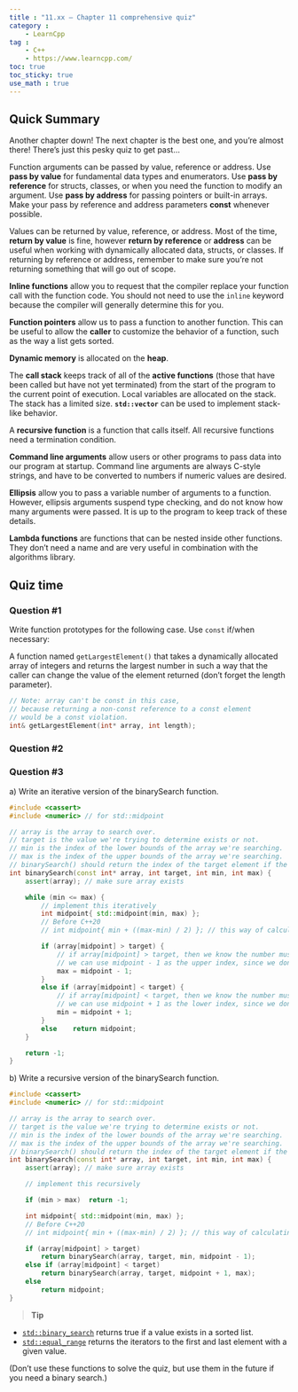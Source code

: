 ```yaml
---
title : "11.xx — Chapter 11 comprehensive quiz"
category :
    - LearnCpp
tag : 
    - C++
    - https://www.learncpp.com/
toc: true  
toc_sticky: true 
use_math : true
---
```



## Quick Summary

Another chapter down! The next chapter is the best one, and you’re almost there! There’s just this pesky quiz to get past…

Function arguments can be passed by value, reference or address. Use **pass by value** for fundamental data types and enumerators. Use **pass by reference** for structs, classes, or when you need the function to modify an argument. Use **pass by address** for passing pointers or built-in arrays. Make your pass by reference and address parameters **const** whenever possible.

Values can be returned by value, reference, or address. Most of the time, **return by value** is fine, however **return by reference** or **address** can be useful when working with dynamically allocated data, structs, or classes. If returning by reference or address, remember to make sure you’re not returning something that will go out of scope.

**Inline functions** allow you to request that the compiler replace your function call with the function code. You should not need to use the `inline` keyword because the compiler will generally determine this for you.

**Function pointers** allow us to pass a function to another function. This can be useful to allow the **caller** to customize the behavior of a function, such as the way a list gets sorted.

**Dynamic memory** is allocated on the **heap**.

The **call stack** keeps track of all of the **active functions** (those that have been called but have not yet terminated) from the start of the program to the current point of execution. Local variables are allocated on the stack. The stack has a limited size. **`std::vector`** can be used to implement stack-like behavior.

A **recursive function** is a function that calls itself. All recursive functions need a termination condition.

**Command line arguments** allow users or other programs to pass data into our program at startup. Command line arguments are always C-style strings, and have to be converted to numbers if numeric values are desired.

**Ellipsis** allow you to pass a variable number of arguments to a function. However, ellipsis arguments suspend type checking, and do not know how many arguments were passed. It is up to the program to keep track of these details.

**Lambda functions** are functions that can be nested inside other functions. They don’t need a name and are very useful in combination with the algorithms library.


## Quiz time


### Question #1

Write function prototypes for the following case. Use `const` if/when necessary:

A function named `getLargestElement()` that takes a dynamically allocated array of integers and returns the largest number in such a way that the caller can change the value of the element returned (don’t forget the length parameter).

```c++
// Note: array can't be const in this case,
// because returning a non-const reference to a const element
// would be a const violation.
int& getLargestElement(int* array, int length);
```


### Question #2





### Question #3



a) Write an iterative version of the binarySearch function.

```c++
#include <cassert>
#include <numeric> // for std::midpoint

// array is the array to search over.
// target is the value we're trying to determine exists or not.
// min is the index of the lower bounds of the array we're searching.
// max is the index of the upper bounds of the array we're searching.
// binarySearch() should return the index of the target element if the target is found, -1 otherwise
int binarySearch(const int* array, int target, int min, int max) {
    assert(array); // make sure array exists

    while (min <= max) {
        // implement this iteratively
        int midpoint{ std::midpoint(min, max) };
        // Before C++20
        // int midpoint{ min + ((max-min) / 2) }; // this way of calculating midpoint avoids overflow

        if (array[midpoint] > target) {
            // if array[midpoint] > target, then we know the number must be in the lower half of the array
            // we can use midpoint - 1 as the upper index, since we don't need to retest the midpoint next iteration
            max = midpoint - 1;
        }
        else if (array[midpoint] < target) {
            // if array[midpoint] < target, then we know the number must be in the upper half of the array
            // we can use midpoint + 1 as the lower index, since we don't need to retest the midpoint next iteration
            min = midpoint + 1;
        }
        else    return midpoint;
    }

    return -1;
}
```

b) Write a recursive version of the binarySearch function.

```c++
#include <cassert>
#include <numeric> // for std::midpoint

// array is the array to search over.
// target is the value we're trying to determine exists or not.
// min is the index of the lower bounds of the array we're searching.
// max is the index of the upper bounds of the array we're searching.
// binarySearch() should return the index of the target element if the target is found, -1 otherwise
int binarySearch(const int* array, int target, int min, int max) {
    assert(array); // make sure array exists

    // implement this recursively

    if (min > max)  return -1;

    int midpoint{ std::midpoint(min, max) };
    // Before C++20
    // int midpoint{ min + ((max-min) / 2) }; // this way of calculating midpoint avoids overflow

    if (array[midpoint] > target)
        return binarySearch(array, target, min, midpoint - 1);
    else if (array[midpoint] < target)
        return binarySearch(array, target, midpoint + 1, max);
    else
        return midpoint;
}
```

>**Tip**  
- [`std::binary_search`](https://en.cppreference.com/w/cpp/algorithm/binary_search) returns true if a value exists in a sorted list.  
- [`std::equal_range`](https://en.cppreference.com/w/cpp/algorithm/equal_range) returns the iterators to the first and last element with a given value.  
  
(Don’t use these functions to solve the quiz, but use them in the future if you need a binary search.)